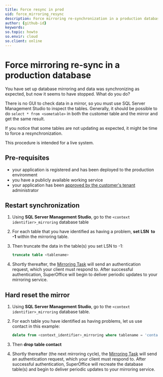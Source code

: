 ```yaml
---
title: Force resync in prod
uid: force_mirroring_resync
description: Force mirroring re-synchronization in a production database
author: {github-id}
keywords:
so.topic: howto
so.envir: cloud
so.client: online
---
```


# Force mirroring re-sync in a production database

You have set up database mirroring and data was synchronizing as expected, but now it seems to have stopped. What do you do?

There is no GUI to check data in a mirror, so you must use SQL Server Management Studio to inspect the tables. Generally, it should be possible to do `select * from <sometable>` in both the customer table and the mirror and get the same result.

If you notice that some tables are not updating as expected, it might be time to force a resynchronization.

This procedure is intended for a live system.

## Pre-requisites

* your application is registered and has been deployed to the production environment
* you have a publicly available working service
* your application has been [approved by the customer's tenant][2] administrator

## Restart synchronization

1. Using **SQL Server Management Studio**, go to the `<context identifier>_mirroring` database table
2. For each table that you have identified as having a problem, **set LSN  to -1** within the mirroring table.
3. Then truncate the data in the table(s) you set LSN to -1:

    ```sql
    truncate table <tablename>
    ```
4. Shortly thereafter, the [Mirroring Task][3] will send an authentication request, which your client must respond to. After successful authentication, SuperOffice will begin to deliver periodic updates to your mirroring service.

## Hard reset the mirror

1. Using **SQL Server Management Studio**, go to the `<context identifier>_mirroring` database table.
2. For each table you have identified as having problems, let us use contact in this example:

    ```sql
    delete from <context_identifier>_mirroring where tablename = 'contact'
    ```
3. Then **drop table contact**
4. Shortly thereafter (the next mirroring cycle), the [Mirroring Task][3] will send an authentication request, which your client must respond to. After successful authentication, SuperOffice will recreate the database table(s) and begin to deliver periodic updates to your mirroring service.

<!-- Referenced links -->
[2]: ../developer-portal/provisioning/get-consent.md
[3]: mirroring-task.md
